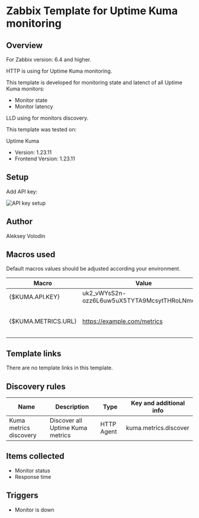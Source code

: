 # Zabbix Template for Uptime Kuma monitoring

## Overview

For Zabbix version: 6.4 and higher.

HTTP is using for Uptime Kuma monitoring.

This template is developed for monitoring state and latenct of all Uptime Kuma monitors:

- Monitor state
- Monitor latency

LLD using for monitors discovery.

This template was tested on:

Uptime Kuma

- Version: 1.23.11
- Frontend Version: 1.23.11

## Setup

Add API key:

![API key setup](https://github.com/volodinaleksey/Zabbix-template-for-Uptime-Kuma/assets/82817077/a12895e1-c8cd-4cd0-9542-e31d4a6e1134)

## Author

Aleksey Volodin

## Macros used

Default macros values should be adjusted according your environment.

| Macro               | Value                                        | Description                                    |
| ------------------- | -------------------------------------------- | ---------------------------------------------- |
| {$KUMA.API.KEY}     | uk2_vWYsS2n-ozz6L6uw5uX5TYTA9McsytTHRoLNmeMC | Uptime Kuma API key.                           |
| {$KUMA.METRICS.URL} | https://example.com/metrics                  | Your metrics URL. (https://[YOUR URL]/metrics) |

## Template links

There are no template links in this template.

## Discovery rules

| Name                   | Description                      | Type       | Key and additional info |
| ---------------------- | -------------------------------- | ---------- | ----------------------- |
| Kuma metrics discovery | Discover all Uptime Kuma metrics | HTTP Agent | kuma.metrics.discover   |

## Items collected

- Monitor status
- Response time

## Triggers

- Monitor is down
